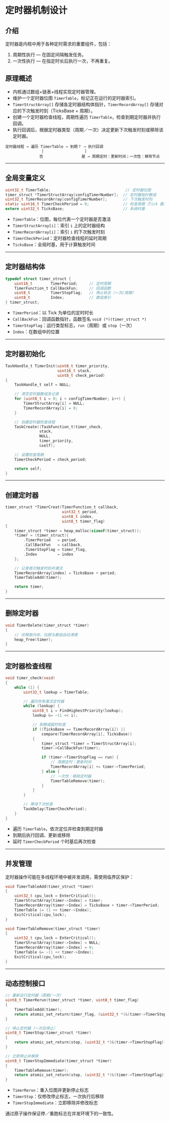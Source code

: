 # 定时器机制设计

## 介绍

定时器是内核中用于各种定时需求的重要组件，包括：

1. 周期性执行 — 在固定间隔触发任务。
2. 一次性执行 — 在指定时长后执行一次，不再重复。

## 原理概述

- 内核通过数组+链表+线程实现定时器管理。
- 维护一个定时器位图 `TimerTable`，标记正在运行的定时器索引。
- `TimerStructArray[]` 存储各定时器结构体指针，`TimerRecordArray[]` 存储对应的下次触发时刻（TicksBase + 周期）。
- 创建一个定时器检查线程，周期性遍历 `TimerTable`，检查到期定时器并执行回调。
- 执行回调后，根据定时器类型（周期／一次）决定更新下次触发时刻或移除该定时器。

```
定时器线程 → 遍历 TimerTable → 到期？ → 执行回调
                |                  |
               否                 是 → 周期定时：更新时间；一次性：移除节点
```

------

## 全局变量定义

```c
uint32_t TimerTable;                                 // 定时器位图
timer_struct *TimerStructArray[configTimerNumber];  // 定时器指针数组
uint32_t TimerRecordArray[configTimerNumber];       // 下次触发时刻
static uint16_t TimerCheckPeriod = 0;               // 检查周期（Tick 数）
extern uint32_t TicksBase;                          // 系统时基
```

- `TimerTable`：位图，每位代表一个定时器是否激活
- `TimerStructArray[i]`：索引 `i` 上的定时器结构
- `TimerRecordArray[i]`：索引 `i` 的下次触发时刻
- `TimerCheckPeriod`：定时器检查线程的延时周期
- `TicksBase`：全局时基，用于计算触发时间

------

## 定时器结构体

```c
typedef struct timer_struct {
    uint16_t        TimerPeriod;     // 定时周期
    TimerFunction_t CallBackFun;     // 回调函数
    uint8_t         TimerStopFlag;   // 停止标志（一次/周期）
    uint8_t         Index;           // 数组索引
} timer_struct;
```

- `TimerPeriod`：以 Tick 为单位的定时时长
- `CallBackFun`：回调函数指针，函数签名 `void (*)(timer_struct *)`
- `TimerStopFlag`：运行类型标志，`run`（周期）或 `stop`（一次）
- `Index`：在数组中的位置

------

## 定时器初始化

```c
TaskHandle_t TimerInit(uint8_t timer_priority,
                       uint16_t stack,
                       uint8_t check_period)
{
    TaskHandle_t self = NULL;

    // 清空定时器数组及记录
    for (uint8_t i = 0; i < configTimerNumber; i++) {
        TimerStructArray[i] = NULL;
        TimerRecordArray[i] = 0;
    }

    // 创建定时器检查线程
    TaskCreate((TaskFunction_t)timer_check,
               stack,
               NULL,
               timer_priority,
               &self);

    // 设置检查周期
    TimerCheckPeriod = check_period;

    return self;
}
```

------

## 创建定时器

```c
timer_struct *TimerCreat(TimerFunction_t callback,
                         uint32_t period,
                         uint8_t index,
                         uint8_t timer_flag)
{
    timer_struct *timer = heap_malloc(sizeof(timer_struct));
    *timer = (timer_struct){
        .TimerPeriod   = period,
        .CallBackFun   = callback,
        .TimerStopFlag = timer_flag,
        .Index         = index
    };

    // 记录首次触发时刻并激活
    TimerRecordArray[index] = TicksBase + period;
    TimerTableAdd(timer);

    return timer;
}
```

------

## 删除定时器

```c
void TimerDelete(timer_struct *timer)
{
    // 仅释放内存，位图与数组自动清理
    heap_free(timer);
}
```

------

## 定时器检查线程

```c
void timer_check(void)
{
    while (1) {
        uint32_t lookup = TimerTable;

        // 遍历所有激活定时器
        while (lookup) {
            uint8_t i = FindHighestPriority(lookup);
            lookup &= ~(1 << i);

            // 到期或超时检查
            if ((TicksBase == TimerRecordArray[i]) ||
                compare(TimerRecordArray[i], TicksBase)) 
            {
                timer_struct *timer = TimerStructArray[i];
                timer->CallBackFun(timer);

                if (timer->TimerStopFlag == run) {
                    // 周期定时：更新时间
                    TimerRecordArray[i] += timer->TimerPeriod;
                } else {
                    // 一次性：移除定时器
                    TimerTableRemove(timer);
                }
            }
        }

        // 等待下次检查
        TaskDelay(TimerCheckPeriod);
    }
}
```

- 遍历 `TimerTable`，依次定位并检查到期定时器
- 到期后执行回调、更新或移除
- 延时 `TimerCheckPeriod` 个时基后再次检查

------

## 并发管理

定时器操作可能在多线程环境中被并发调用，需使用临界区保护：

```c
void TimerTableAdd(timer_struct *timer)
{
    uint32_t cpu_lock = EnterCritical();
    TimerStructArray[timer->Index] = timer;
    TimerRecordArray[timer->Index] = TicksBase + timer->TimerPeriod;
    TimerTable |= (1 << timer->Index);
    ExitCritical(cpu_lock);
}

void TimerTableRemove(timer_struct *timer)
{
    uint32_t cpu_lock = EnterCritical();
    TimerStructArray[timer->Index] = NULL;
    TimerRecordArray[timer->Index] = 0;
    TimerTable &= ~(1 << timer->Index);
    ExitCritical(cpu_lock);
}
```

------

## 动态控制接口

```c
// 重新运行定时器（周期/一次）
uint8_t TimerRerun(timer_struct *timer, uint8_t timer_flag)
{
    TimerTableAdd(timer);
    return atomic_set_return(timer_flag, (uint32_t *)&(timer->TimerStopFlag));
}

// 停止定时器（一次后停止）
uint8_t TimerStop(timer_struct *timer)
{
    return atomic_set_return(stop, (uint32_t *)&(timer->TimerStopFlag));
}

// 立即停止并移除
uint8_t TimerStopImmediate(timer_struct *timer)
{
    TimerTableRemove(timer);
    return atomic_set_return(stop, (uint32_t *)&(timer->TimerStopFlag));
}
```

- `TimerRerun`：重入位图并更新停止标志
- `TimerStop`：仅修改停止标志，一次执行后移除
- `TimerStopImmediate`：立即移除并修改标志

通过原子操作保证停／重跑标志在并发环境下的一致性。
